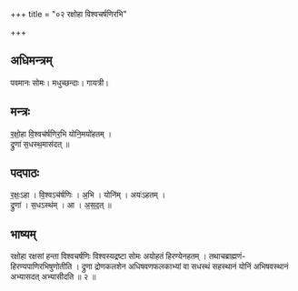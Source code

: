 +++
title = "०२ रक्षोहा विश्वचर्षणिरभि"

+++
## अधिमन्त्रम्
पवमानः सोमः। मधुच्छन्दाः। गायत्री।

## मन्त्रः
र॒क्षो॒हा वि॒श्वच॑र्षणिर॒भि योनि॒मयो॑हतम् ।  
द्रुणा॑ स॒धस्थ॒मास॑दत् ॥

## पदपाठः
र॒क्षः॒ऽहा । वि॒श्वऽच॑र्षणिः । अ॒भि । योनि॑म् । अयः॑ऽहतम् ।  
द्रुणा॑ । स॒धऽस्थ॑म् । आ । अ॒स॒द॒त् ॥

## भाष्यम्
रक्षोहा रक्षसां हन्ता विश्वचर्षणिः विश्वस्यद्रष्टा सोमः अयोहतं हिरण्येनहतम् । तथाचब्राह्मणं-हिरण्यपाणिरभिषुणोतीति । द्रुणा द्रोणकलशेन अधिषवणफलकाभ्यां वा सधस्थं सहस्थानं योनिं अभिषवस्थानं अभ्यासदत् अभ्यासीदति ॥ २ ॥